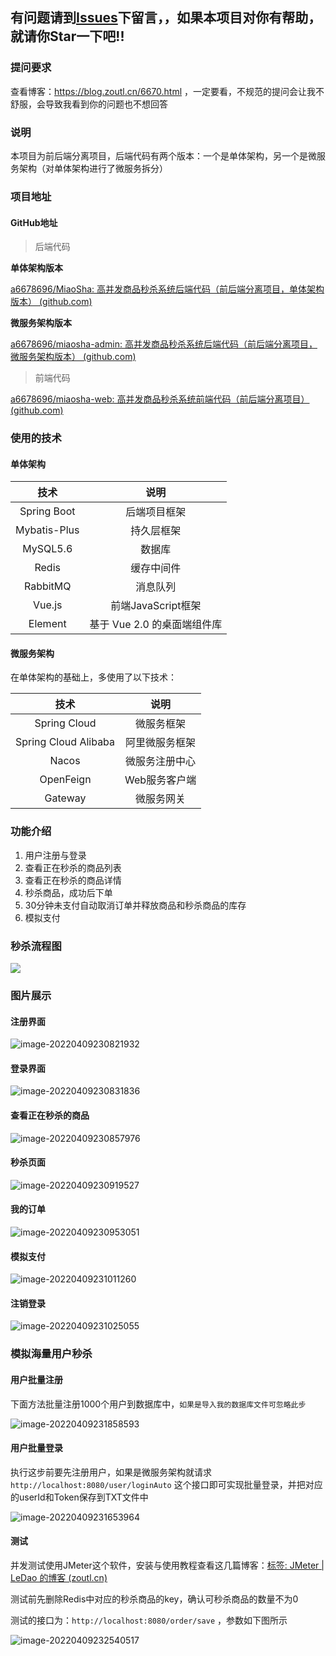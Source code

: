 ## 有问题请到[Issues](https://github.com/a6678696/miaosha-admin/issues)下留言，，如果本项目对你有帮助，就请你Star一下吧!!

### 提问要求
查看博客：https://blog.zoutl.cn/6670.html ，一定要看，不规范的提问会让我不舒服，会导致我看到你的问题也不想回答

### 说明

本项目为前后端分离项目，后端代码有两个版本：一个是单体架构，另一个是微服务架构（对单体架构进行了微服务拆分）

### 项目地址

#### GitHub地址

> 后端代码

**单体架构版本**

[a6678696/MiaoSha: 高并发商品秒杀系统后端代码（前后端分离项目，单体架构版本） (github.com)](https://github.com/a6678696/MiaoSha)

**微服务架构版本**

[a6678696/miaosha-admin: 高并发商品秒杀系统后端代码（前后端分离项目，微服务架构版本） (github.com)](https://github.com/a6678696/miaosha-admin)

> 前端代码

[a6678696/miaosha-web: 高并发商品秒杀系统前端代码（前后端分离项目） (github.com)](https://github.com/a6678696/miaosha-web)

### 使用的技术

#### 单体架构

|     技术     |            说明             |
| :----------: | :-------------------------: |
| Spring Boot  |        后端项目框架         |
| Mybatis-Plus |         持久层框架          |
|   MySQL5.6   |           数据库            |
|    Redis     |         缓存中间件          |
|   RabbitMQ   |          消息队列           |
|    Vue.js    |     前端JavaScript框架      |
|   Element    | 基于 Vue 2.0 的桌面端组件库 |

#### 微服务架构

在单体架构的基础上，多使用了以下技术：

|         技术         |      说明      |
| :------------------: | :------------: |
|     Spring Cloud     |   微服务框架   |
| Spring Cloud Alibaba | 阿里微服务框架 |
|        Nacos         | 微服务注册中心 |
|      OpenFeign       | Web服务客户端  |
|       Gateway        |   微服务网关   |

### 功能介绍

1. 用户注册与登录
2. 查看正在秒杀的商品列表
3. 查看正在秒杀的商品详情
4. 秒杀商品，成功后下单
5. 30分钟未支付自动取消订单并释放商品和秒杀商品的库存
6. 模拟支付

### 秒杀流程图

![](https://image.zoutl.cn/hexo-blog/blogImage/2022-04-21%20205535.png)

### 图片展示

#### 注册界面

![image-20220409230821932](https://image.zoutl.cn/hexo-blog/blogImage/image-20220409230821932.png)

#### 登录界面

![image-20220409230831836](https://image.zoutl.cn/hexo-blog/blogImage/image-20220409230831836.png)

#### 查看正在秒杀的商品

![image-20220409230857976](https://image.zoutl.cn/hexo-blog/blogImage/image-20220409230857976.png)

#### 秒杀页面

![image-20220409230919527](https://image.zoutl.cn/hexo-blog/blogImage/image-20220409230919527.png)

#### 我的订单

![image-20220409230953051](https://image.zoutl.cn/hexo-blog/blogImage/image-20220409230953051.png)

#### 模拟支付

![image-20220409231011260](https://image.zoutl.cn/hexo-blog/blogImage/image-20220409231011260.png)

#### 注销登录

![image-20220409231025055](https://image.zoutl.cn/hexo-blog/blogImage/image-20220409231025055.png)

### 模拟海量用户秒杀

#### 用户批量注册

下面方法批量注册1000个用户到数据库中，`如果是导入我的数据库文件可忽略此步`

![image-20220409231858593](https://image.zoutl.cn/hexo-blog/blogImage/image-20220409231858593.png)

#### 用户批量登录

执行这步前要先注册用户，如果是微服务架构就请求`http://localhost:8080/user/loginAuto` 这个接口即可实现批量登录，并把对应的userId和Token保存到TXT文件中

![image-20220409231653964](https://image.zoutl.cn/hexo-blog/blogImage/image-20220409231653964.png)

#### 测试

并发测试使用JMeter这个软件，安装与使用教程查看这几篇博客：[标签: JMeter | LeDao 的博客 (zoutl.cn)](https://blog.zoutl.cn/tags/JMeter/)

测试前先删除Redis中对应的秒杀商品的key，确认可秒杀商品的数量不为0

测试的接口为：`http://localhost:8080/order/save` ，参数如下图所示

![image-20220409232540517](https://image.zoutl.cn/hexo-blog/blogImage/image-20220409232540517.png)
